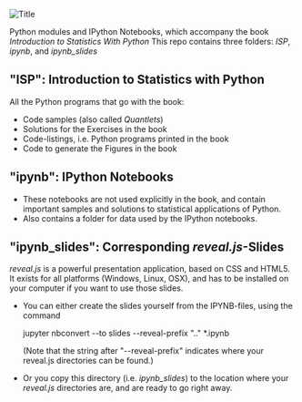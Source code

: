 ![Title](statsIntro.png)

Python modules and IPython Notebooks, which accompany the book *Introduction to Statistics With Python*
This repo contains three folders: *ISP*, *ipynb*, and *ipynb_slides*


## "ISP": Introduction to Statistics with Python
All the Python programs that go with the book:
- Code samples (also called *Quantlets*)
- Solutions for the Exercises in the book
- Code-listings, i.e. Python programs printed in the book
- Code to generate the Figures in the book

## "ipynb": IPython Notebooks
- These notebooks are not used explicitly in the book, and contain
  important samples and solutions to statistical applications of Python.
- Also contains a folder for data used by the IPython notebooks.

## "ipynb_slides": Corresponding *reveal.js*-Slides
*reveal.js* is a powerful presentation application, based on CSS and HTML5.
It exists for all platforms (Windows, Linux, OSX), and has to be installed
on your computer if you want to use those slides.
- You can either create the slides yourself from the IPYNB-files, using the
  command 

    jupyter nbconvert --to slides --reveal-prefix ".." *.ipynb 

  (Note that the string after "--reveal-prefix" indicates where your
  reveal.js directories can be found.)
- Or you copy this directory (i.e. *ipynb_slides*) to the location where
  your *reveal.js* directories are, and are ready to go right away.

